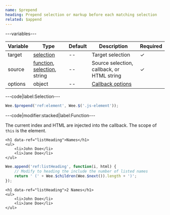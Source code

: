 ```yaml
---
name: $prepend
heading: Prepend selection or markup before each matching selection
related: $append
---
```


---variables---

| Variable | Type | Default | Description | Required |
| -- | -- | -- | -- | -- |
| target | [selection](/script#selection) | -- | Target selection | ✓ |
| source | [function](/script/#functions), [selection](/script#selection), string | -- | Source selection, callback, or HTML string | ✓ |
| options | object | -- | [Callback options](/script/#functions) ||

---code|label:Selection---

```javascript
Wee.$prepend('ref:element', Wee.$('.js-element'));
```

---code|modifier:stacked|label:Function---

The current index and HTML are injected into the callback. The scope of ```this``` is the element.

```markup
<h1 data-ref="listHeading">Names</h1>
<ul>
	<li>John Doe</li>
	<li>Jane Doe</li>
</ul>
```

```javascript
Wee.append('ref:listHeading', function(i, html) {
	// Modify to heading the include the number of listed names
	return ' (' + Wee.$children(Wee.$next()).length + ')';
});
```

```markup
<h1 data-ref="listHeading">2 Names</h1>
<ul>
	<li>John Doe</li>
	<li>Jane Doe</li>
</ul>
```